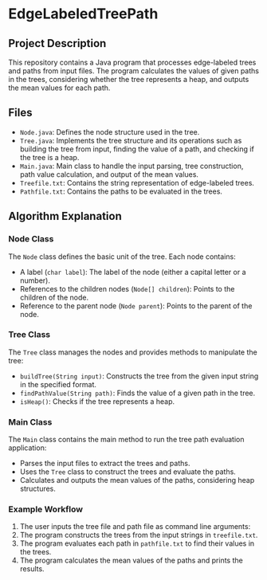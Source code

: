 ﻿# EdgeLabeledTreePath
## Project Description
This repository contains a Java program that processes edge-labeled trees and paths from input files. The program calculates the values of given paths in the trees, considering whether the tree represents a heap, and outputs the mean values for each path.

## Files
- `Node.java`: Defines the node structure used in the tree.
- `Tree.java`: Implements the tree structure and its operations such as building the tree from input, finding the value of a path, and checking if the tree is a heap.
- `Main.java`: Main class to handle the input parsing, tree construction, path value calculation, and output of the mean values.
- `Treefile.txt`: Contains the string representation of edge-labeled trees.
- `Pathfile.txt`: Contains the paths to be evaluated in the trees.

## Algorithm Explanation

### Node Class
The `Node` class defines the basic unit of the tree. Each node contains:
- A label (`char label`): The label of the node (either a capital letter or a number).
- References to the children nodes (`Node[] children`): Points to the children of the node.
- Reference to the parent node (`Node parent`): Points to the parent of the node.

### Tree Class
The `Tree` class manages the nodes and provides methods to manipulate the tree:
- `buildTree(String input)`: Constructs the tree from the given input string in the specified format.
- `findPathValue(String path)`: Finds the value of a given path in the tree.
- `isHeap()`: Checks if the tree represents a heap.

### Main Class
The `Main` class contains the main method to run the tree path evaluation application:
- Parses the input files to extract the trees and paths.
- Uses the `Tree` class to construct the trees and evaluate the paths.
- Calculates and outputs the mean values of the paths, considering heap structures.

### Example Workflow
1. The user inputs the tree file and path file as command line arguments:
2.  The program constructs the trees from the input strings in `treefile.txt`.
3. The program evaluates each path in `pathfile.txt` to find their values in the trees.
4. The program calculates the mean values of the paths and prints the results.
